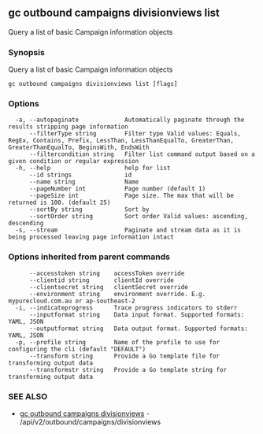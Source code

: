 ## gc outbound campaigns divisionviews list

Query a list of basic Campaign information objects

### Synopsis

Query a list of basic Campaign information objects

```
gc outbound campaigns divisionviews list [flags]
```

### Options

```
  -a, --autopaginate             Automatically paginate through the results stripping page information
      --filterType string        Filter type Valid values: Equals, RegEx, Contains, Prefix, LessThan, LessThanEqualTo, GreaterThan, GreaterThanEqualTo, BeginsWith, EndsWith
      --filtercondition string   Filter list command output based on a given condition or regular expression
  -h, --help                     help for list
      --id strings               id
      --name string              Name
      --pageNumber int           Page number (default 1)
      --pageSize int             Page size. The max that will be returned is 100. (default 25)
      --sortBy string            Sort by
      --sortOrder string         Sort order Valid values: ascending, descending
  -s, --stream                   Paginate and stream data as it is being processed leaving page information intact
```

### Options inherited from parent commands

```
      --accesstoken string    accessToken override
      --clientid string       clientId override
      --clientsecret string   clientSecret override
      --environment string    environment override. E.g. mypurecloud.com.au or ap-southeast-2
  -i, --indicateprogress      Trace progress indicators to stderr
      --inputformat string    Data input format. Supported formats: YAML, JSON
      --outputformat string   Data output format. Supported formats: YAML, JSON
  -p, --profile string        Name of the profile to use for configuring the cli (default "DEFAULT")
      --transform string      Provide a Go template file for transforming output data
      --transformstr string   Provide a Go template string for transforming output data
```

### SEE ALSO

* [gc outbound campaigns divisionviews](gc_outbound_campaigns_divisionviews.html)	 - /api/v2/outbound/campaigns/divisionviews


